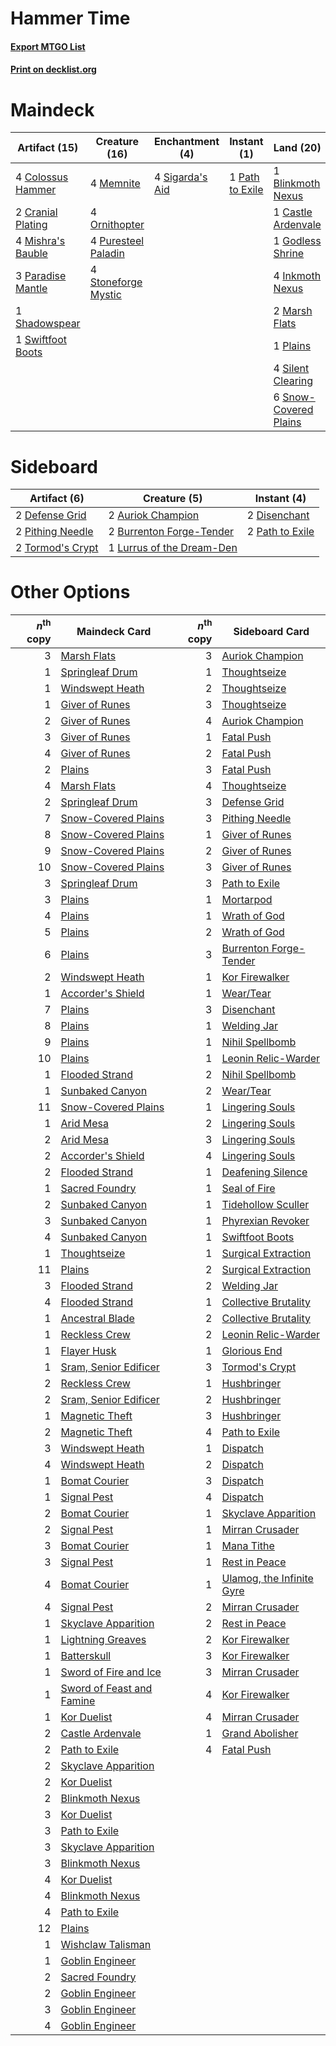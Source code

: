 # Hammer Time

#### [Export MTGO List](../collection/Hammer%20Time/Hammer%20Time.txt)
#### [Print on decklist.org](http://decklist.org/?deckmain=1%09Blinkmoth%20Nexus%0A1%09Castle%20Ardenvale%0A4%09Colossus%20Hammer%0A2%09Cranial%20Plating%0A1%09Godless%20Shrine%0A4%09Inkmoth%20Nexus%0A2%09Marsh%20Flats%0A4%09Memnite%0A4%09Mishra's%20Bauble%0A4%09Ornithopter%0A3%09Paradise%20Mantle%0A1%09Path%20to%20Exile%0A1%09Plains%0A4%09Puresteel%20Paladin%0A1%09Shadowspear%0A4%09Sigarda's%20Aid%0A4%09Silent%20Clearing%0A6%09Snow-Covered%20Plains%0A4%09Steelshaper's%20Gift%0A4%09Stoneforge%20Mystic%0A1%09Swiftfoot%20Boots&deckside=2%09Auriok%20Champion%0A2%09Burrenton%20Forge-Tender%0A2%09Defense%20Grid%0A2%09Disenchant%0A1%09Lurrus%20of%20the%20Dream-Den%0A2%09Path%20to%20Exile%0A2%09Pithing%20Needle%0A2%09Tormod's%20Crypt)
# Maindeck

|                                       Artifact (15)                                        |                                        Creature (16)                                         |                                     Enchantment (4)                                      |                                       Instant (1)                                        |                                           Land (20)                                            |                                         Sorcery (4)                                          |
|--------------------------------------------------------------------------------------------|----------------------------------------------------------------------------------------------|------------------------------------------------------------------------------------------|------------------------------------------------------------------------------------------|------------------------------------------------------------------------------------------------|----------------------------------------------------------------------------------------------|
|4 [Colossus Hammer](http://gatherer.wizards.com/Pages/Card/Details.aspx?multiverseid=466977)|4 [Memnite](http://gatherer.wizards.com/Pages/Card/Details.aspx?multiverseid=194078)          |4 [Sigarda's Aid](http://gatherer.wizards.com/Pages/Card/Details.aspx?multiverseid=414333)|1 [Path to Exile](http://gatherer.wizards.com/Pages/Card/Details.aspx?multiverseid=220511)|1 [Blinkmoth Nexus](http://gatherer.wizards.com/Pages/Card/Details.aspx?multiverseid=39439)     |4 [Steelshaper's Gift](http://gatherer.wizards.com/Pages/Card/Details.aspx?multiverseid=51078)|
|2 [Cranial Plating](http://gatherer.wizards.com/Pages/Card/Details.aspx?multiverseid=51184) |4 [Ornithopter](http://gatherer.wizards.com/Pages/Card/Details.aspx?multiverseid=129665)      |                                                                                          |                                                                                          |1 [Castle Ardenvale](http://gatherer.wizards.com/Pages/Card/Details.aspx?multiverseid=473200)   |                                                                                              |
|4 [Mishra's Bauble](http://gatherer.wizards.com/Pages/Card/Details.aspx?multiverseid=122122)|4 [Puresteel Paladin](http://gatherer.wizards.com/Pages/Card/Details.aspx?multiverseid=227504)|                                                                                          |                                                                                          |1 [Godless Shrine](http://gatherer.wizards.com/Pages/Card/Details.aspx?multiverseid=405099)     |                                                                                              |
|3 [Paradise Mantle](http://gatherer.wizards.com/Pages/Card/Details.aspx?multiverseid=73558) |4 [Stoneforge Mystic](http://gatherer.wizards.com/Pages/Card/Details.aspx?multiverseid=198383)|                                                                                          |                                                                                          |4 [Inkmoth Nexus](http://gatherer.wizards.com/Pages/Card/Details.aspx?multiverseid=213731)      |                                                                                              |
|1 [Shadowspear](http://gatherer.wizards.com/Pages/Card/Details.aspx?multiverseid=476487)    |                                                                                              |                                                                                          |                                                                                          |2 [Marsh Flats](http://gatherer.wizards.com/Pages/Card/Details.aspx?multiverseid=405101)        |                                                                                              |
|1 [Swiftfoot Boots](http://gatherer.wizards.com/Pages/Card/Details.aspx?multiverseid=442223)|                                                                                              |                                                                                          |                                                                                          |1 [Plains](http://gatherer.wizards.com/Pages/Card/Details.aspx?multiverseid=439856)             |                                                                                              |
|                                                                                            |                                                                                              |                                                                                          |                                                                                          |4 [Silent Clearing](http://gatherer.wizards.com/Pages/Card/Details.aspx?multiverseid=464195)    |                                                                                              |
|                                                                                            |                                                                                              |                                                                                          |                                                                                          |6 [Snow-Covered Plains](http://gatherer.wizards.com/Pages/Card/Details.aspx?multiverseid=121267)|                                                                                              |


# Sideboard

|                                       Artifact (6)                                        |                                            Creature (5)                                            |                                       Instant (4)                                        |
|-------------------------------------------------------------------------------------------|----------------------------------------------------------------------------------------------------|------------------------------------------------------------------------------------------|
|2 [Defense Grid](http://gatherer.wizards.com/Pages/Card/Details.aspx?multiverseid=45481)   |2 [Auriok Champion](http://gatherer.wizards.com/Pages/Card/Details.aspx?multiverseid=72921)         |2 [Disenchant](http://gatherer.wizards.com/Pages/Card/Details.aspx?multiverseid=847)      |
|2 [Pithing Needle](http://gatherer.wizards.com/Pages/Card/Details.aspx?multiverseid=129526)|2 [Burrenton Forge-Tender](http://gatherer.wizards.com/Pages/Card/Details.aspx?multiverseid=438580) |2 [Path to Exile](http://gatherer.wizards.com/Pages/Card/Details.aspx?multiverseid=220511)|
|2 [Tormod's Crypt](http://gatherer.wizards.com/Pages/Card/Details.aspx?multiverseid=389723)|1 [Lurrus of the Dream-Den](http://gatherer.wizards.com/Pages/Card/Details.aspx?multiverseid=479746)|                                                                                          |


# Other Options

|*n*<sup>th</sup> copy|                                           Maindeck Card                                            |*n*<sup>th</sup> copy|                                           Sideboard Card                                           |
|--------------------:|----------------------------------------------------------------------------------------------------|--------------------:|----------------------------------------------------------------------------------------------------|
|                    3|[Marsh Flats](http://gatherer.wizards.com/Pages/Card/Details.aspx?multiverseid=405101)              |                    3|[Auriok Champion](http://gatherer.wizards.com/Pages/Card/Details.aspx?multiverseid=72921)           |
|                    1|[Springleaf Drum](http://gatherer.wizards.com/Pages/Card/Details.aspx?multiverseid=378534)          |                    1|[Thoughtseize](http://gatherer.wizards.com/Pages/Card/Details.aspx?multiverseid=438676)             |
|                    1|[Windswept Heath](http://gatherer.wizards.com/Pages/Card/Details.aspx?multiverseid=405115)          |                    2|[Thoughtseize](http://gatherer.wizards.com/Pages/Card/Details.aspx?multiverseid=438676)             |
|                    1|[Giver of Runes](http://gatherer.wizards.com/Pages/Card/Details.aspx?multiverseid=463962)           |                    3|[Thoughtseize](http://gatherer.wizards.com/Pages/Card/Details.aspx?multiverseid=438676)             |
|                    2|[Giver of Runes](http://gatherer.wizards.com/Pages/Card/Details.aspx?multiverseid=463962)           |                    4|[Auriok Champion](http://gatherer.wizards.com/Pages/Card/Details.aspx?multiverseid=72921)           |
|                    3|[Giver of Runes](http://gatherer.wizards.com/Pages/Card/Details.aspx?multiverseid=463962)           |                    1|[Fatal Push](http://gatherer.wizards.com/Pages/Card/Details.aspx?multiverseid=423724)               |
|                    4|[Giver of Runes](http://gatherer.wizards.com/Pages/Card/Details.aspx?multiverseid=463962)           |                    2|[Fatal Push](http://gatherer.wizards.com/Pages/Card/Details.aspx?multiverseid=423724)               |
|                    2|[Plains](http://gatherer.wizards.com/Pages/Card/Details.aspx?multiverseid=439856)                   |                    3|[Fatal Push](http://gatherer.wizards.com/Pages/Card/Details.aspx?multiverseid=423724)               |
|                    4|[Marsh Flats](http://gatherer.wizards.com/Pages/Card/Details.aspx?multiverseid=405101)              |                    4|[Thoughtseize](http://gatherer.wizards.com/Pages/Card/Details.aspx?multiverseid=438676)             |
|                    2|[Springleaf Drum](http://gatherer.wizards.com/Pages/Card/Details.aspx?multiverseid=378534)          |                    3|[Defense Grid](http://gatherer.wizards.com/Pages/Card/Details.aspx?multiverseid=45481)              |
|                    7|[Snow-Covered Plains](http://gatherer.wizards.com/Pages/Card/Details.aspx?multiverseid=121267)      |                    3|[Pithing Needle](http://gatherer.wizards.com/Pages/Card/Details.aspx?multiverseid=129526)           |
|                    8|[Snow-Covered Plains](http://gatherer.wizards.com/Pages/Card/Details.aspx?multiverseid=121267)      |                    1|[Giver of Runes](http://gatherer.wizards.com/Pages/Card/Details.aspx?multiverseid=463962)           |
|                    9|[Snow-Covered Plains](http://gatherer.wizards.com/Pages/Card/Details.aspx?multiverseid=121267)      |                    2|[Giver of Runes](http://gatherer.wizards.com/Pages/Card/Details.aspx?multiverseid=463962)           |
|                   10|[Snow-Covered Plains](http://gatherer.wizards.com/Pages/Card/Details.aspx?multiverseid=121267)      |                    3|[Giver of Runes](http://gatherer.wizards.com/Pages/Card/Details.aspx?multiverseid=463962)           |
|                    3|[Springleaf Drum](http://gatherer.wizards.com/Pages/Card/Details.aspx?multiverseid=378534)          |                    3|[Path to Exile](http://gatherer.wizards.com/Pages/Card/Details.aspx?multiverseid=220511)            |
|                    3|[Plains](http://gatherer.wizards.com/Pages/Card/Details.aspx?multiverseid=439856)                   |                    1|[Mortarpod](http://gatherer.wizards.com/Pages/Card/Details.aspx?multiverseid=213725)                |
|                    4|[Plains](http://gatherer.wizards.com/Pages/Card/Details.aspx?multiverseid=439856)                   |                    1|[Wrath of God](http://gatherer.wizards.com/Pages/Card/Details.aspx?multiverseid=129808)             |
|                    5|[Plains](http://gatherer.wizards.com/Pages/Card/Details.aspx?multiverseid=439856)                   |                    2|[Wrath of God](http://gatherer.wizards.com/Pages/Card/Details.aspx?multiverseid=129808)             |
|                    6|[Plains](http://gatherer.wizards.com/Pages/Card/Details.aspx?multiverseid=439856)                   |                    3|[Burrenton Forge-Tender](http://gatherer.wizards.com/Pages/Card/Details.aspx?multiverseid=438580)   |
|                    2|[Windswept Heath](http://gatherer.wizards.com/Pages/Card/Details.aspx?multiverseid=405115)          |                    1|[Kor Firewalker](http://gatherer.wizards.com/Pages/Card/Details.aspx?multiverseid=442010)           |
|                    1|[Accorder's Shield](http://gatherer.wizards.com/Pages/Card/Details.aspx?multiverseid=370581)        |                    1|[Wear/Tear](http://gatherer.wizards.com/Pages/Card/Details.aspx?multiverseid=368950)                |
|                    7|[Plains](http://gatherer.wizards.com/Pages/Card/Details.aspx?multiverseid=439856)                   |                    3|[Disenchant](http://gatherer.wizards.com/Pages/Card/Details.aspx?multiverseid=847)                  |
|                    8|[Plains](http://gatherer.wizards.com/Pages/Card/Details.aspx?multiverseid=439856)                   |                    1|[Welding Jar](http://gatherer.wizards.com/Pages/Card/Details.aspx?multiverseid=48328)               |
|                    9|[Plains](http://gatherer.wizards.com/Pages/Card/Details.aspx?multiverseid=439856)                   |                    1|[Nihil Spellbomb](http://gatherer.wizards.com/Pages/Card/Details.aspx?multiverseid=442215)          |
|                   10|[Plains](http://gatherer.wizards.com/Pages/Card/Details.aspx?multiverseid=439856)                   |                    1|[Leonin Relic-Warder](http://gatherer.wizards.com/Pages/Card/Details.aspx?multiverseid=432997)      |
|                    1|[Flooded Strand](http://gatherer.wizards.com/Pages/Card/Details.aspx?multiverseid=405098)           |                    2|[Nihil Spellbomb](http://gatherer.wizards.com/Pages/Card/Details.aspx?multiverseid=442215)          |
|                    1|[Sunbaked Canyon](http://gatherer.wizards.com/Pages/Card/Details.aspx?multiverseid=464196)          |                    2|[Wear/Tear](http://gatherer.wizards.com/Pages/Card/Details.aspx?multiverseid=368950)                |
|                   11|[Snow-Covered Plains](http://gatherer.wizards.com/Pages/Card/Details.aspx?multiverseid=121267)      |                    1|[Lingering Souls](http://gatherer.wizards.com/Pages/Card/Details.aspx?multiverseid=368485)          |
|                    1|[Arid Mesa](http://gatherer.wizards.com/Pages/Card/Details.aspx?multiverseid=405092)                |                    2|[Lingering Souls](http://gatherer.wizards.com/Pages/Card/Details.aspx?multiverseid=368485)          |
|                    2|[Arid Mesa](http://gatherer.wizards.com/Pages/Card/Details.aspx?multiverseid=405092)                |                    3|[Lingering Souls](http://gatherer.wizards.com/Pages/Card/Details.aspx?multiverseid=368485)          |
|                    2|[Accorder's Shield](http://gatherer.wizards.com/Pages/Card/Details.aspx?multiverseid=370581)        |                    4|[Lingering Souls](http://gatherer.wizards.com/Pages/Card/Details.aspx?multiverseid=368485)          |
|                    2|[Flooded Strand](http://gatherer.wizards.com/Pages/Card/Details.aspx?multiverseid=405098)           |                    1|[Deafening Silence](http://gatherer.wizards.com/Pages/Card/Details.aspx?multiverseid=472972)        |
|                    1|[Sacred Foundry](http://gatherer.wizards.com/Pages/Card/Details.aspx?multiverseid=405106)           |                    1|[Seal of Fire](http://gatherer.wizards.com/Pages/Card/Details.aspx?multiverseid=185817)             |
|                    2|[Sunbaked Canyon](http://gatherer.wizards.com/Pages/Card/Details.aspx?multiverseid=464196)          |                    1|[Tidehollow Sculler](http://gatherer.wizards.com/Pages/Card/Details.aspx?multiverseid=175054)       |
|                    3|[Sunbaked Canyon](http://gatherer.wizards.com/Pages/Card/Details.aspx?multiverseid=464196)          |                    1|[Phyrexian Revoker](http://gatherer.wizards.com/Pages/Card/Details.aspx?multiverseid=383343)        |
|                    4|[Sunbaked Canyon](http://gatherer.wizards.com/Pages/Card/Details.aspx?multiverseid=464196)          |                    1|[Swiftfoot Boots](http://gatherer.wizards.com/Pages/Card/Details.aspx?multiverseid=442223)          |
|                    1|[Thoughtseize](http://gatherer.wizards.com/Pages/Card/Details.aspx?multiverseid=438676)             |                    1|[Surgical Extraction](http://gatherer.wizards.com/Pages/Card/Details.aspx?multiverseid=397706)      |
|                   11|[Plains](http://gatherer.wizards.com/Pages/Card/Details.aspx?multiverseid=439856)                   |                    2|[Surgical Extraction](http://gatherer.wizards.com/Pages/Card/Details.aspx?multiverseid=397706)      |
|                    3|[Flooded Strand](http://gatherer.wizards.com/Pages/Card/Details.aspx?multiverseid=405098)           |                    2|[Welding Jar](http://gatherer.wizards.com/Pages/Card/Details.aspx?multiverseid=48328)               |
|                    4|[Flooded Strand](http://gatherer.wizards.com/Pages/Card/Details.aspx?multiverseid=405098)           |                    1|[Collective Brutality](http://gatherer.wizards.com/Pages/Card/Details.aspx?multiverseid=414380)     |
|                    1|[Ancestral Blade](http://gatherer.wizards.com/Pages/Card/Details.aspx?multiverseid=466757)          |                    2|[Collective Brutality](http://gatherer.wizards.com/Pages/Card/Details.aspx?multiverseid=414380)     |
|                    1|[Reckless Crew](http://gatherer.wizards.com/Pages/Card/Details.aspx?multiverseid=503758)            |                    2|[Leonin Relic-Warder](http://gatherer.wizards.com/Pages/Card/Details.aspx?multiverseid=432997)      |
|                    1|[Flayer Husk](http://gatherer.wizards.com/Pages/Card/Details.aspx?multiverseid=221560)              |                    1|[Glorious End](http://gatherer.wizards.com/Pages/Card/Details.aspx?multiverseid=426835)             |
|                    1|[Sram, Senior Edificer](http://gatherer.wizards.com/Pages/Card/Details.aspx?multiverseid=423690)    |                    3|[Tormod's Crypt](http://gatherer.wizards.com/Pages/Card/Details.aspx?multiverseid=389723)           |
|                    2|[Reckless Crew](http://gatherer.wizards.com/Pages/Card/Details.aspx?multiverseid=503758)            |                    1|[Hushbringer](http://gatherer.wizards.com/Pages/Card/Details.aspx?multiverseid=472980)              |
|                    2|[Sram, Senior Edificer](http://gatherer.wizards.com/Pages/Card/Details.aspx?multiverseid=423690)    |                    2|[Hushbringer](http://gatherer.wizards.com/Pages/Card/Details.aspx?multiverseid=472980)              |
|                    1|[Magnetic Theft](http://gatherer.wizards.com/Pages/Card/Details.aspx?multiverseid=51101)            |                    3|[Hushbringer](http://gatherer.wizards.com/Pages/Card/Details.aspx?multiverseid=472980)              |
|                    2|[Magnetic Theft](http://gatherer.wizards.com/Pages/Card/Details.aspx?multiverseid=51101)            |                    4|[Path to Exile](http://gatherer.wizards.com/Pages/Card/Details.aspx?multiverseid=220511)            |
|                    3|[Windswept Heath](http://gatherer.wizards.com/Pages/Card/Details.aspx?multiverseid=405115)          |                    1|[Dispatch](http://gatherer.wizards.com/Pages/Card/Details.aspx?multiverseid=397781)                 |
|                    4|[Windswept Heath](http://gatherer.wizards.com/Pages/Card/Details.aspx?multiverseid=405115)          |                    2|[Dispatch](http://gatherer.wizards.com/Pages/Card/Details.aspx?multiverseid=397781)                 |
|                    1|[Bomat Courier](http://gatherer.wizards.com/Pages/Card/Details.aspx?multiverseid=417772)            |                    3|[Dispatch](http://gatherer.wizards.com/Pages/Card/Details.aspx?multiverseid=397781)                 |
|                    1|[Signal Pest](http://gatherer.wizards.com/Pages/Card/Details.aspx?multiverseid=213773)              |                    4|[Dispatch](http://gatherer.wizards.com/Pages/Card/Details.aspx?multiverseid=397781)                 |
|                    2|[Bomat Courier](http://gatherer.wizards.com/Pages/Card/Details.aspx?multiverseid=417772)            |                    1|[Skyclave Apparition](http://gatherer.wizards.com/Pages/Card/Details.aspx?multiverseid=495603)      |
|                    2|[Signal Pest](http://gatherer.wizards.com/Pages/Card/Details.aspx?multiverseid=213773)              |                    1|[Mirran Crusader](http://gatherer.wizards.com/Pages/Card/Details.aspx?multiverseid=213802)          |
|                    3|[Bomat Courier](http://gatherer.wizards.com/Pages/Card/Details.aspx?multiverseid=417772)            |                    1|[Mana Tithe](http://gatherer.wizards.com/Pages/Card/Details.aspx?multiverseid=122324)               |
|                    3|[Signal Pest](http://gatherer.wizards.com/Pages/Card/Details.aspx?multiverseid=213773)              |                    1|[Rest in Peace](http://gatherer.wizards.com/Pages/Card/Details.aspx?multiverseid=442021)            |
|                    4|[Bomat Courier](http://gatherer.wizards.com/Pages/Card/Details.aspx?multiverseid=417772)            |                    1|[Ulamog, the Infinite Gyre](http://gatherer.wizards.com/Pages/Card/Details.aspx?multiverseid=397815)|
|                    4|[Signal Pest](http://gatherer.wizards.com/Pages/Card/Details.aspx?multiverseid=213773)              |                    2|[Mirran Crusader](http://gatherer.wizards.com/Pages/Card/Details.aspx?multiverseid=213802)          |
|                    1|[Skyclave Apparition](http://gatherer.wizards.com/Pages/Card/Details.aspx?multiverseid=495603)      |                    2|[Rest in Peace](http://gatherer.wizards.com/Pages/Card/Details.aspx?multiverseid=442021)            |
|                    1|[Lightning Greaves](http://gatherer.wizards.com/Pages/Card/Details.aspx?multiverseid=220528)        |                    2|[Kor Firewalker](http://gatherer.wizards.com/Pages/Card/Details.aspx?multiverseid=442010)           |
|                    1|[Batterskull](http://gatherer.wizards.com/Pages/Card/Details.aspx?multiverseid=233055)              |                    3|[Kor Firewalker](http://gatherer.wizards.com/Pages/Card/Details.aspx?multiverseid=442010)           |
|                    1|[Sword of Fire and Ice](http://gatherer.wizards.com/Pages/Card/Details.aspx?multiverseid=46429)     |                    3|[Mirran Crusader](http://gatherer.wizards.com/Pages/Card/Details.aspx?multiverseid=213802)          |
|                    1|[Sword of Feast and Famine](http://gatherer.wizards.com/Pages/Card/Details.aspx?multiverseid=214070)|                    4|[Kor Firewalker](http://gatherer.wizards.com/Pages/Card/Details.aspx?multiverseid=442010)           |
|                    1|[Kor Duelist](http://gatherer.wizards.com/Pages/Card/Details.aspx?multiverseid=397675)              |                    4|[Mirran Crusader](http://gatherer.wizards.com/Pages/Card/Details.aspx?multiverseid=213802)          |
|                    2|[Castle Ardenvale](http://gatherer.wizards.com/Pages/Card/Details.aspx?multiverseid=473200)         |                    1|[Grand Abolisher](http://gatherer.wizards.com/Pages/Card/Details.aspx?multiverseid=389538)          |
|                    2|[Path to Exile](http://gatherer.wizards.com/Pages/Card/Details.aspx?multiverseid=220511)            |                    4|[Fatal Push](http://gatherer.wizards.com/Pages/Card/Details.aspx?multiverseid=423724)               |
|                    2|[Skyclave Apparition](http://gatherer.wizards.com/Pages/Card/Details.aspx?multiverseid=495603)      |                     |                                                                                                    |
|                    2|[Kor Duelist](http://gatherer.wizards.com/Pages/Card/Details.aspx?multiverseid=397675)              |                     |                                                                                                    |
|                    2|[Blinkmoth Nexus](http://gatherer.wizards.com/Pages/Card/Details.aspx?multiverseid=39439)           |                     |                                                                                                    |
|                    3|[Kor Duelist](http://gatherer.wizards.com/Pages/Card/Details.aspx?multiverseid=397675)              |                     |                                                                                                    |
|                    3|[Path to Exile](http://gatherer.wizards.com/Pages/Card/Details.aspx?multiverseid=220511)            |                     |                                                                                                    |
|                    3|[Skyclave Apparition](http://gatherer.wizards.com/Pages/Card/Details.aspx?multiverseid=495603)      |                     |                                                                                                    |
|                    3|[Blinkmoth Nexus](http://gatherer.wizards.com/Pages/Card/Details.aspx?multiverseid=39439)           |                     |                                                                                                    |
|                    4|[Kor Duelist](http://gatherer.wizards.com/Pages/Card/Details.aspx?multiverseid=397675)              |                     |                                                                                                    |
|                    4|[Blinkmoth Nexus](http://gatherer.wizards.com/Pages/Card/Details.aspx?multiverseid=39439)           |                     |                                                                                                    |
|                    4|[Path to Exile](http://gatherer.wizards.com/Pages/Card/Details.aspx?multiverseid=220511)            |                     |                                                                                                    |
|                   12|[Plains](http://gatherer.wizards.com/Pages/Card/Details.aspx?multiverseid=439856)                   |                     |                                                                                                    |
|                    1|[Wishclaw Talisman](http://gatherer.wizards.com/Pages/Card/Details.aspx?multiverseid=473072)        |                     |                                                                                                    |
|                    1|[Goblin Engineer](http://gatherer.wizards.com/Pages/Card/Details.aspx?multiverseid=464077)          |                     |                                                                                                    |
|                    2|[Sacred Foundry](http://gatherer.wizards.com/Pages/Card/Details.aspx?multiverseid=405106)           |                     |                                                                                                    |
|                    2|[Goblin Engineer](http://gatherer.wizards.com/Pages/Card/Details.aspx?multiverseid=464077)          |                     |                                                                                                    |
|                    3|[Goblin Engineer](http://gatherer.wizards.com/Pages/Card/Details.aspx?multiverseid=464077)          |                     |                                                                                                    |
|                    4|[Goblin Engineer](http://gatherer.wizards.com/Pages/Card/Details.aspx?multiverseid=464077)          |                     |                                                                                                    |

